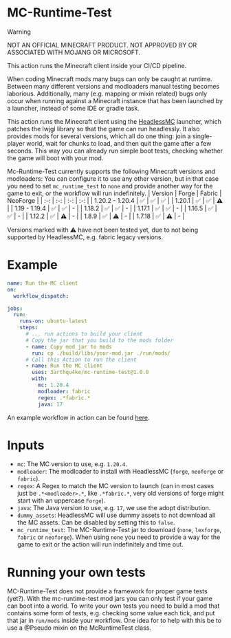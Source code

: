 # MC-Runtime-Test
> [!WARNING]
> NOT AN OFFICIAL MINECRAFT PRODUCT. NOT APPROVED BY OR ASSOCIATED WITH MOJANG OR MICROSOFT.

This action runs the Minecraft client inside your CI/CD pipeline.

When coding Minecraft mods many bugs can only be caught at runtime.
Between many different versions and modloaders manual testing becomes laborious.
Additionally, many (e.g. mapping or mixin related) bugs only occur when running against a Minecraft instance that has been launched by a launcher, instead of some IDE or gradle task.

This action runs the Minecraft client using the [HeadlessMC](https://github.com/3arthqu4ke/headlessmc) launcher, which patches the lwjgl library so that the game can run headlessly.
It also provides mods for several versions, which all do one thing: join a single-player world, wait for chunks to load, and then quit the game after a few seconds.
This way you can already run simple boot tests, checking whether the game will boot with your mod.

Mc-Runtime-Test currently supports the following Minecraft versions and modloaders:
You can configure it to use any other version, but in that case you need to set `mc_runtime_test` to `none` and provide another way for the game to exit, or the workflow will run indefinitely.
| Version  | Forge | Fabric | NeoForge | 
| :-: | :-: | :-: | :-: |
| 1.20.2 - 1.20.4  | :white_check_mark:  | :white_check_mark:  | :white_check_mark: |
| 1.20.1  | :white_check_mark:  | :white_check_mark:  | :warning:  |
| 1.19 - 1.19.4  | :white_check_mark:  | :white_check_mark:  | - |
| 1.18.2  | :white_check_mark:  | :white_check_mark:  | - |
| 1.17.1  | :white_check_mark:  | :white_check_mark:  | - |
| 1.16.5  | :white_check_mark:  | :white_check_mark:  | - |
| 1.12.2  | :white_check_mark:  | :warning:  | - |
| 1.8.9  | :white_check_mark:  | :warning:  | - |
| 1.7.18  | :white_check_mark:  | :warning:  | - |

Versions marked with :warning: have not been tested yet, due to not being supported by HeadlessMC, e.g. fabric legacy versions.

# Example
```yml
name: Run the MC client
on:
  workflow_dispatch:

jobs:
  run:
    runs-on: ubuntu-latest
    steps:
      # ... run actions to build your client
      # Copy the jar that you build to the mods folder
      - name: Copy mod jar to mods
        run: cp ./build/libs/your-mod.jar ./run/mods/
      # Call this Action to run the client
      - name: Run the MC client
        uses: 3arthqu4ke/mc-runtime-test@1.0.0
        with:
          mc: 1.20.4
          modloader: fabric
          regex: .*fabric.*
          java: 17
```
An example workflow in action can be found [here](https://github.com/3arthqu4ke/hmc-optimizations/blob/1.20.4/.github/workflows/run-fabric.yml).

# Inputs
- `mc`: The MC version to use, e.g. `1.20.4`.
- `modloader`: The modloader to install with HeadlessMC (`forge`, `neoforge` or `fabric`).
- `regex`: A Regex to match the MC version to launch (can in most cases just be `.*<modloader>.*`, like `.*fabric.*`, very old versions of forge might start with an uppercase `Forge`).
- `java`: The Java version to use, e.g. `17`, we use the adopt distribution.
- `dummy_assets`: HeadlessMC will use dummy assets to not download all the MC assets. Can be disabled by setting this to `false`.
- `mc_runtime_test`: The MC-Runtime-Test jar to download (`none`, `lexforge`, `fabric` or `neoforge`). When using `none` you need to provide a way for the game to exit or the action will run indefinitely and time out.

# Running your own tests
MC-Runtime-Test does not provide a framework for proper game tests (yet?).
With the mc-runtime-test mod jars you can only test if your game can boot into a world.
To write your own tests you need to build a mod that contains some form of tests, e.g. checking some value each tick, and put that jar in `run/mods` inside your workflow.
One idea for to help with this be to use a @Pseudo mixin on the McRuntimeTest class.
